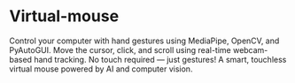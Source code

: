 # Virtual-mouse
Control your computer with hand gestures using MediaPipe, OpenCV, and PyAutoGUI. Move the cursor, click, and scroll using real-time webcam-based hand tracking. No touch required — just gestures! A smart, touchless virtual mouse powered by AI and computer vision.
